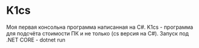 # K1cs
Моя первая консольна программа написанная на C#.  K1cs - программа для подсчёта стоимости ПК и не только (cs версия на C#).
Запуск под .NET CORE - dotnet run
